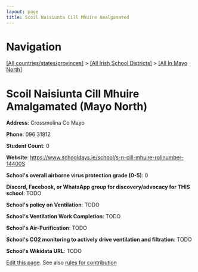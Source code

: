 ```yaml
---
layout: page
title: Scoil Naisiunta Cill Mhuire Amalgamated
---
```

# Navigation

[[All countries/states/provinces]](../../..) > [[All Irish School Districts]](../..) > [[All In Mayo North]](..)

# Scoil Naisiunta Cill Mhuire Amalgamated (Mayo North)

**Address**: Crossmolina Co Mayo

**Phone**: 096 31812

**Student Count**: 0

**Website**: <https://www.schooldays.ie/school/s-n-cill-mhuire-rollnumber-14400S>

**School's overall airborne virus protection grade (0-5)**: 0

**Discord, Facebook, or WhatsApp group for discovery/advocacy for THIS school**: TODO

**School's policy on Ventilation**: TODO

**School's Ventilation Work Completion**: TODO

**School's Air-Purification**: TODO

**School's CO2 monitoring to actively drive ventilation and filtration**: TODO

**School's Wikidata URL**: TODO


[Edit this page](https://github.com/ventilate-schools/Ireland/edit/main/./Mayo_North/Scoil_Naisiunta_Cill_Mhuire_Amalgamated.md). See also [rules for contribution](../../../contribution-rules/)